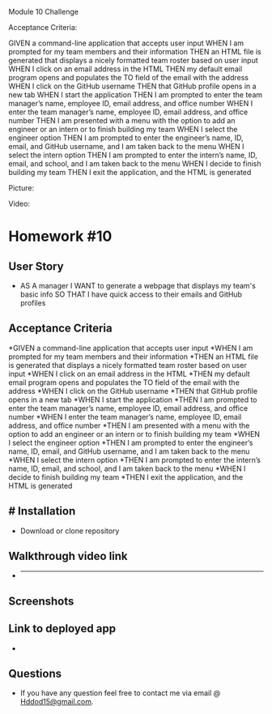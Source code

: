 Module 10 Challenge

Acceptance Criteria:

GIVEN a command-line application that accepts user input
WHEN I am prompted for my team members and their information
THEN an HTML file is generated that displays a nicely formatted team roster based on user input
WHEN I click on an email address in the HTML
THEN my default email program opens and populates the TO field of the email with the address
WHEN I click on the GitHub username
THEN that GitHub profile opens in a new tab
WHEN I start the application
THEN I am prompted to enter the team manager’s name, employee ID, email address, and office number
WHEN I enter the team manager’s name, employee ID, email address, and office number
THEN I am presented with a menu with the option to add an engineer or an intern or to finish building my team
WHEN I select the engineer option
THEN I am prompted to enter the engineer’s name, ID, email, and GitHub username, and I am taken back to the menu
WHEN I select the intern option
THEN I am prompted to enter the intern’s name, ID, email, and school, and I am taken back to the menu
WHEN I decide to finish building my team
THEN I exit the application, and the HTML is generated


Picture:





Video:

# Homework #10
 
 
 ## 
 
## User Story
 
* AS A manager
I WANT to generate a webpage that displays my team's basic info
SO THAT I have quick access to their emails and GitHub profiles


## Acceptance Criteria
*GIVEN a command-line application that accepts user input
*WHEN I am prompted for my team members and their information
*THEN an HTML file is generated that displays a nicely formatted team roster based on user input
*WHEN I click on an email address in the HTML
*THEN my default email program opens and populates the TO field of the email with the address
*WHEN I click on the GitHub username
*THEN that GitHub profile opens in a new tab
*WHEN I start the application
*THEN I am prompted to enter the team manager’s name, employee ID, email address, and office number
*WHEN I enter the team manager’s name, employee ID, email address, and office number
*THEN I am presented with a menu with the option to add an engineer or an intern or to finish building my team
*WHEN I select the engineer option
*THEN I am prompted to enter the engineer’s name, ID, email, and GitHub username, and I am taken back to the menu
*WHEN I select the intern option
*THEN I am prompted to enter the intern’s name, ID, email, and school, and I am taken back to the menu
*WHEN I decide to finish building my team
*THEN I exit the application, and the HTML is generated


## # Installation

* Download or clone repository


## Walkthrough video link

* ----


## Screenshots


## Link to deployed app

* 

## Questions

*  If you have any question feel free to contact me via email @ Hddod15@gmail.com.


